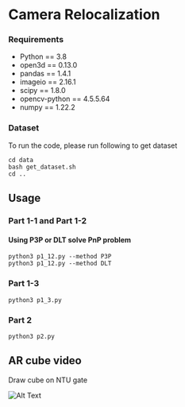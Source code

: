 # Camera Relocalization

### Requirements

* Python == 3.8
* open3d == 0.13.0
* pandas == 1.4.1
* imageio == 2.16.1
* scipy == 1.8.0
* opencv-python == 4.5.5.64 
* numpy == 1.22.2

### Dataset

To run the code, please run following to get dataset

```
cd data
bash get_dataset.sh
cd ..
```

## Usage

### Part 1-1 and Part 1-2

#### Using P3P or DLT solve PnP problem

```
python3 p1_12.py --method P3P
python3 p1_12.py --method DLT
```

### Part 1-3

```
python3 p1_3.py
```

### Part 2

```
python3 p2.py
```

## AR cube video

Draw cube on NTU gate

![Alt Text](./output/cube.gif)
